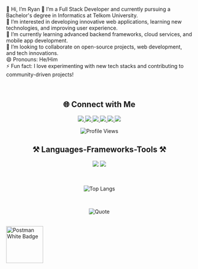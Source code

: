 👋 Hi, I’m Ryan
🔭 I’m a Full Stack Developer and currently pursuing a Bachelor's degree in Informatics at Telkom University.  
👀 I’m interested in developing innovative web applications, learning new technologies, and improving user experience.  
🌱 I’m currently learning advanced backend frameworks, cloud services, and mobile app development.  
💞️ I’m looking to collaborate on open-source projects, web development, and tech innovations.  
😄 Pronouns: He/Him  
⚡ Fun fact: I love experimenting with new tech stacks and contributing to community-driven projects!

<br/>

<h2 align="center">🌐 Connect with Me</h2>

<div align="center">

<a href="https://discord.gg/naufalazryan" target="_blank">
    <img src="https://img.shields.io/badge/Discord-7289DA?style=for-the-badge&logo=discord&logoColor=white" />
</a>
<a href="https://facebook.com/naufalazryan" target="_blank">
    <img src="https://img.shields.io/badge/Facebook-1877F2?style=for-the-badge&logo=facebook&logoColor=white" />
</a>
<a href="https://instagram.com/naufalazryan" target="_blank">
    <img src="https://img.shields.io/badge/Instagram-E4405F?style=for-the-badge&logo=instagram&logoColor=white" />
</a>
<a href="https://linkedin.com/in/naufalazryan" target="_blank">
    <img src="https://img.shields.io/badge/LinkedIn-0077B5?style=for-the-badge&logo=linkedin&logoColor=white" />
</a>
<a href="https://twitter.com/naufalazryan" target="_blank">
    <img src="https://img.shields.io/badge/Twitter-1DA1F2?style=for-the-badge&logo=twitter&logoColor=white" />
</a>
<a href="https://youtube.com/@naufalazryan" target="_blank">
    <img src="https://img.shields.io/badge/YouTube-FF0000?style=for-the-badge&logo=youtube&logoColor=white" />
</a>

![Profile Views](https://komarev.com/ghpvc/?username=naufalazryan&label=Profile%20Views&color=0e75b6&style=for-the-badge)
</div>


<h2 align="center">⚒️ Languages-Frameworks-Tools ⚒️</h2>

<div align="center">
    <img src="https://skillicons.dev/icons?i=react,bootstrap,mui,html,css,vscode,github,figma,tailwind,git,golang" />
    <img src="https://skillicons.dev/icons?i=nodejs,python,javascript,typescript,express,firebase,java,nextjs,mysql" /><br>
</div>

<br/>

<br/>

<div align="center">

  ![Top Langs](https://github-readme-stats.vercel.app/api/top-langs/?username=naufalazryan&layout=compact)
    
</div>

<br/>

<div align="center">

![Quote](https://quotes-github-readme.vercel.app/api?type=horizontal&theme=tokyonight)
    
</div>

<br/>

<a href="https://gssoc.girlscript.tech/leaderboard" target="_blank">
      <img src="https://raw.githubusercontent.com/GSSoC24/Postman-Challenge/main/docs/assets/Postman%20White.png" width="100px" height="100px" alt="Postman White Badge" />
    </a>

  




